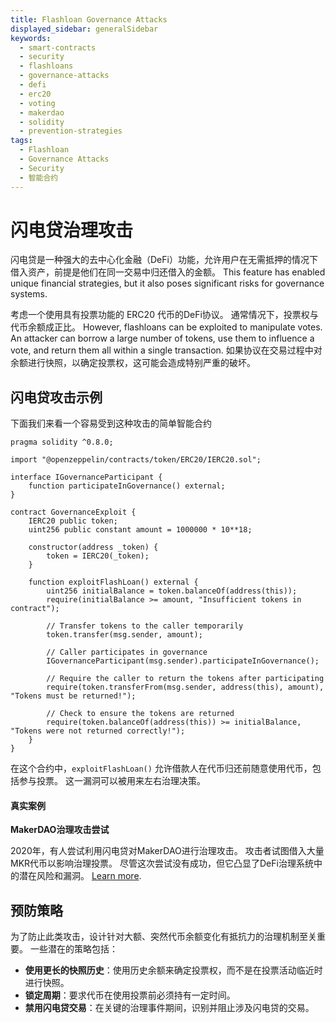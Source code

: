 ```yaml
---
title: Flashloan Governance Attacks
displayed_sidebar: generalSidebar
keywords:
  - smart-contracts
  - security
  - flashloans
  - governance-attacks
  - defi
  - erc20
  - voting
  - makerdao
  - solidity
  - prevention-strategies
tags:
  - Flashloan
  - Governance Attacks
  - Security
  - 智能合约
---
```


# 闪电贷治理攻击

闪电贷是一种强大的去中心化金融（DeFi）功能，允许用户在无需抵押的情况下借入资产，前提是他们在同一交易中归还借入的金额。 This feature has enabled unique financial strategies, but it also poses significant risks for governance systems.

考虑一个使用具有投票功能的 ERC20 代币的DeFi协议。 通常情况下，投票权与代币余额成正比。 However, flashloans can be exploited to manipulate votes. An attacker can borrow a large number of tokens, use them to influence a vote, and return them all within a single transaction. 如果协议在交易过程中对余额进行快照，以确定投票权，这可能会造成特别严重的破坏。

## 闪电贷攻击示例

下面我们来看一个容易受到这种攻击的简单智能合约

```solidity
pragma solidity ^0.8.0;

import "@openzeppelin/contracts/token/ERC20/IERC20.sol";

interface IGovernanceParticipant {
    function participateInGovernance() external;
}

contract GovernanceExploit {
    IERC20 public token;
    uint256 public constant amount = 1000000 * 10**18;

    constructor(address _token) {
        token = IERC20(_token);
    }

    function exploitFlashLoan() external {
        uint256 initialBalance = token.balanceOf(address(this));
        require(initialBalance >= amount, "Insufficient tokens in contract");

        // Transfer tokens to the caller temporarily
        token.transfer(msg.sender, amount);

        // Caller participates in governance
        IGovernanceParticipant(msg.sender).participateInGovernance();

        // Require the caller to return the tokens after participating
        require(token.transferFrom(msg.sender, address(this), amount), "Tokens must be returned!");

        // Check to ensure the tokens are returned
        require(token.balanceOf(address(this)) >= initialBalance, "Tokens were not returned correctly!");
    }
}

```

在这个合约中，`exploitFlashLoan()` 允许借款人在代币归还前随意使用代币，包括参与投票。 这一漏洞可以被用来左右治理决策。

#### 真实案例

**MakerDAO治理攻击尝试**

2020年，有人尝试利用闪电贷对MakerDAO进行治理攻击。 攻击者试图借入大量MKR代币以影响治理投票。 尽管这次尝试没有成功，但它凸显了DeFi治理系统中的潜在风险和漏洞。 [Learn more](https://www.theblock.co/post/82721/makerdao-issues-warning-after-a-flash-loan-is-used-to-pass-a-governance-vote).

## 预防策略

为了防止此类攻击，设计针对大额、突然代币余额变化有抵抗力的治理机制至关重要。 一些潜在的策略包括：

- **使用更长的快照历史**：使用历史余额来确定投票权，而不是在投票活动临近时进行快照。
- **锁定周期**：要求代币在使用投票前必须持有一定时间。
- **禁用闪电贷交易**：在关键的治理事件期间，识别并阻止涉及闪电贷的交易。
